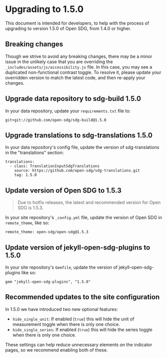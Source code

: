 <h1>Upgrading to 1.5.0</h1>

This document is intended for developers, to help with the process of upgrading to version 1.5.0 of Open SDG, from 1.4.0 or higher.

## Breaking changes

Though we strive to avoid any breaking changes, there may be a minor issue in the unlikely case that you are overriding the `_includes/assets/js/accessibility.js` file. In this case, you may see a duplicated non-functional contrast toggle. To resolve it, please update your overridden version to match the latest code, and then re-apply your changes.

## Upgrade data repository to sdg-build 1.5.0

In your data repository, update your `requirements.txt` file to:

```
git+git://github.com/open-sdg/sdg-build@1.5.0
```

## Upgrade translations to sdg-translations 1.5.0

In your data repository's config file, update the version of sdg-translations in the "translations" section:

```
translations:
  - class: TranslationInputSdgTranslations
    source: https://github.com/open-sdg/sdg-translations.git
    tag: 1.5.0
```

## Update version of Open SDG to 1.5.3

> Due to hotfix releases, the latest and recommended version for Open SDG is 1.5.3.

In your site repository's `_config.yml` file, update the version of Open SDG in `remote_theme`, like so:

```
remote_theme: open-sdg/open-sdg@1.5.3
```

## Update version of jekyll-open-sdg-plugins to 1.5.0

In your site repository's `Gemfile`, update the version of jekyll-open-sdg-plugins like so:

```
gem "jekyll-open-sdg-plugins", "1.5.0"
```

## Recommended updates to the site configuration

In 1.5.0 we have introduced two new optional features:

* `hide_single_unit`: If enabled (`true`) this will hide the unit of measurement toggle when there is only one choice.
* `hide_single_series`: If enabled (`true`) this will hide the series toggle when there is only one choice.

These settings can help reduce unnecessary elements on the indicator pages, so we recommend enabling both of these.
